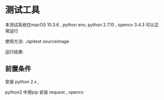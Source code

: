 # 测试工具
  
   本测试系统在macOS 10.3.6 ,  python env,  python 2.7.10  , opencv 3.4.3
   可以正常运行  

  使用方法:
  ./apitest  sourceimage

  运行结果:
  


## 前置条件

  安装 python 2.x  , 
  
  python2 中用pip 安装 request  , opencv 
  
